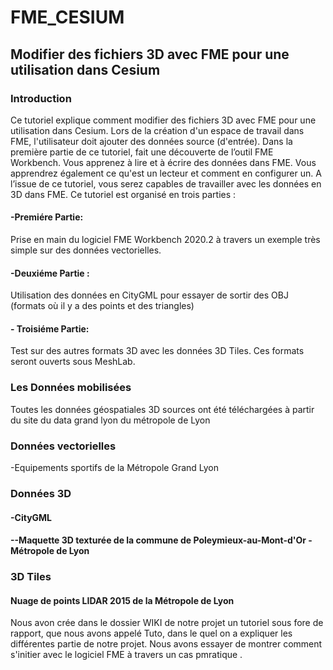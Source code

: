 # FME_CESIUM
## Modifier des fichiers 3D avec FME pour une utilisation dans Cesium
###  Introduction
Ce tutoriel explique comment modifier des fichiers 3D avec FME pour une utilisation dans Cesium.  Lors de la création d'un espace de travail dans FME, l'utilisateur doit ajouter des données source (d'entrée). Dans la première partie de ce tutoriel, fait une découverte de l’outil FME  Workbench. Vous apprenez à lire et à écrire des données dans FME. Vous apprendrez également ce qu'est un lecteur et comment en configurer un. A l’issue de ce tutoriel, vous serez capables de travailler avec les données en 3D dans FME. 
Ce tutoriel est organisé en trois parties : 

#### -Premiére Partie:
Prise  en  main du logiciel FME Workbench 2020.2 à travers un exemple très simple sur des données vectorielles.
#### -Deuxiéme  Partie :
Utilisation des données en CityGML pour essayer de  sortir des OBJ (formats où il y a des points et des triangles) 
#### - Troisiéme  Partie:
Test sur des autres formats 3D avec les données 3D Tiles. Ces formats seront ouverts sous MeshLab.
### Les Données mobilisées 
Toutes les données géospatiales 3D sources ont été téléchargées à partir du site du data grand lyon du métropole de Lyon
### Données vectorielles 
-Equipements sportifs de la Métropole Grand Lyon
### Données 3D 
#### -CityGML
#### --Maquette 3D texturée de la commune de Poleymieux-au-Mont-d'Or - Métropole de Lyon
### 3D Tiles 
#### Nuage de points LIDAR 2015 de la Métropole de Lyon

Nous avon crée dans le dossier WIKI de notre projet un tutoriel sous fore de rapport, que nous avons appelé Tuto, dans le quel on a expliquer les différentes partie de notre projet.
Nous avons essayer de montrer comment s'initier avec le logiciel FME à travers un cas pmratique .
